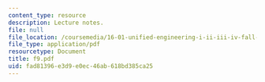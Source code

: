 ```yaml
---
content_type: resource
description: Lecture notes.
file: null
file_location: /coursemedia/16-01-unified-engineering-i-ii-iii-iv-fall-2005-spring-2006/fad81396e3d9e0ec46ab618bd385ca25_f9.pdf
file_type: application/pdf
resourcetype: Document
title: f9.pdf
uid: fad81396-e3d9-e0ec-46ab-618bd385ca25
---
```

